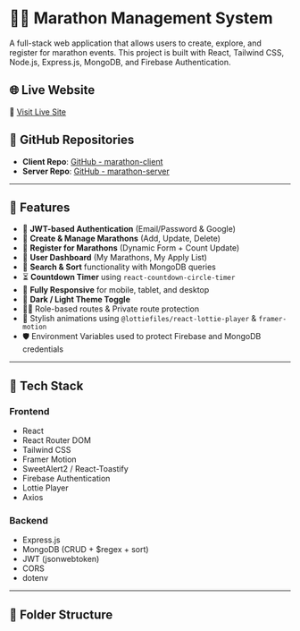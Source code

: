 # 🏃‍♂️ Marathon Management System

A full-stack web application that allows users to create, explore, and register for marathon events. This project is built with React, Tailwind CSS, Node.js, Express.js, MongoDB, and Firebase Authentication.

## 🌐 Live Website

🔗 [Visit Live Site](https://assignment-11-c46c7.web.app/)

## 📂 GitHub Repositories

- **Client Repo**: [GitHub - marathon-client](https://github.com/your-username/marathon-client)
- **Server Repo**: [GitHub - marathon-server](https://github.com/your-username/marathon-server)

---

## 🚀 Features

- 🔐 **JWT-based Authentication** (Email/Password & Google)
- 📝 **Create & Manage Marathons** (Add, Update, Delete)
- 📆 **Register for Marathons** (Dynamic Form + Count Update)
- 👤 **User Dashboard** (My Marathons, My Apply List)
- 🔎 **Search & Sort** functionality with MongoDB queries
- ⏳ **Countdown Timer** using `react-countdown-circle-timer`
- 📱 **Fully Responsive** for mobile, tablet, and desktop
- 🎨 **Dark / Light Theme Toggle**
- 🧑‍🎓 Role-based routes & Private route protection
- 🎉 Stylish animations using `@lottiefiles/react-lottie-player` & `framer-motion`
- 🛡️ Environment Variables used to protect Firebase and MongoDB credentials

---

## 🧰 Tech Stack

### Frontend
- React
- React Router DOM
- Tailwind CSS
- Framer Motion
- SweetAlert2 / React-Toastify
- Firebase Authentication
- Lottie Player
- Axios

### Backend
- Express.js
- MongoDB (CRUD + $regex + sort)
- JWT (jsonwebtoken)
- CORS
- dotenv

---

## 📁 Folder Structure

